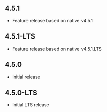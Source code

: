 ## 4.5.1
- Feature release based on native v4.5.1

## 4.5.1-LTS
- Feature release based on native v4.5.1.LTS

## 4.5.0
- Initial release

## 4.5.0-LTS
- Initial LTS release